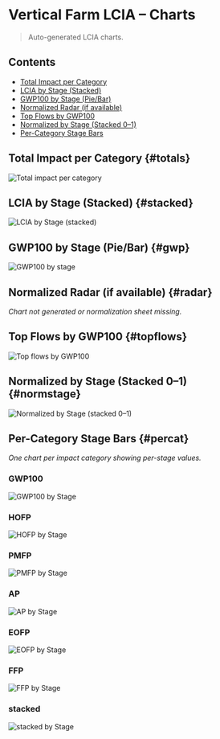 # Vertical Farm LCIA – Charts

> Auto-generated LCIA charts.

## Contents
- [Total Impact per Category](#totals)
- [LCIA by Stage (Stacked)](#stacked)
- [GWP100 by Stage (Pie/Bar)](#gwp)
- [Normalized Radar (if available)](#radar)
- [Top Flows by GWP100](#topflows)
- [Normalized by Stage (Stacked 0–1)](#normstage)
- [Per-Category Stage Bars](#percat)

## Total Impact per Category {#totals}
![Total impact per category](charts_both/VF_totals_bar.png)

## LCIA by Stage (Stacked) {#stacked}
![LCIA by Stage (stacked)](charts_both/VF_by_stage_stacked_bar.png)

## GWP100 by Stage (Pie/Bar) {#gwp}
![GWP100 by stage](charts_both/VF_gwp_stage_bar.png)

## Normalized Radar (if available) {#radar}
_Chart not generated or normalization sheet missing._

## Top Flows by GWP100 {#topflows}
![Top flows by GWP100](charts_both/VF_top_flows_gwp100.png)

## Normalized by Stage (Stacked 0–1) {#normstage}
![Normalized by Stage (stacked 0–1)](charts_both/VF_normalized_by_stage_stacked.png)

## Per-Category Stage Bars {#percat}
_One chart per impact category showing per-stage values._

### GWP100
![GWP100 by Stage](charts_both/VF_by_stage_GWP100_bar.png)

### HOFP
![HOFP by Stage](charts_both/VF_by_stage_HOFP_bar.png)

### PMFP
![PMFP by Stage](charts_both/VF_by_stage_PMFP_bar.png)

### AP
![AP by Stage](charts_both/VF_by_stage_AP_bar.png)

### EOFP
![EOFP by Stage](charts_both/VF_by_stage_EOFP_bar.png)

### FFP
![FFP by Stage](charts_both/VF_by_stage_FFP_bar.png)

### stacked
![stacked by Stage](charts_both/VF_by_stage_stacked_bar.png)
